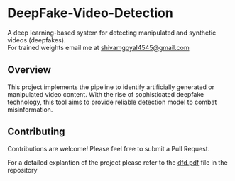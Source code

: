 # DeepFake-Video-Detection

A deep learning-based system for detecting manipulated and synthetic videos (deepfakes).
<br>For trained weights email me at shivamgoyal4545@gmail.com

## Overview

This project implements the pipeline to identify artificially generated or manipulated video content. With the rise of sophisticated deepfake technology, this tool aims to provide reliable detection model to combat misinformation.

## Contributing

Contributions are welcome! Please feel free to submit a Pull Request.

For a detailed explantion of the project please refer to the <a href="https://github.com/Shivamgoyal5/DeepFake-Video-Detection/blob/master/dfd.pdf">dfd.pdf</a> file in the repository
